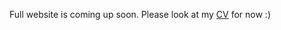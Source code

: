 Full website is coming up soon. Please look at my [CV](https://tatban.github.io/CV_Tathagata_Bandyopadhyay.pdf) for now :\)
